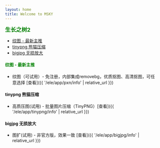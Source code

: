 ```yaml
---
layout: home
title: Welcome to MSKY
---
```



<b><font color=green size=4>
生长之树2
</font></b>

- [纹图 - 最新主推](#纹图---最新主推)
- [tinypng 熊猫压缩](#tinypng-熊猫压缩)
- [bigjpg 无损放大](#bigjpg-无损放大)

#### <font color=green>纹图 - 最新主推</font>
- 纹图（可试用）- 免注册，内部集成removebg，优质抠图、高清抠图，可任意选择 [查看]({{ '/ele/app/pxn/info' | relative_url }})

#### tinypng 熊猫压缩
- 高质压图(试用) - 批量图片压缩（TinyPNG）[查看]({{ '/ele/app/tinypng/info' | relative_url }})

#### bigjpg 无损放大
- 图扩(试用) - 非官方版，效果一致 [查看]({{ '/ele/app/bigjpg/info' | relative_url }})
